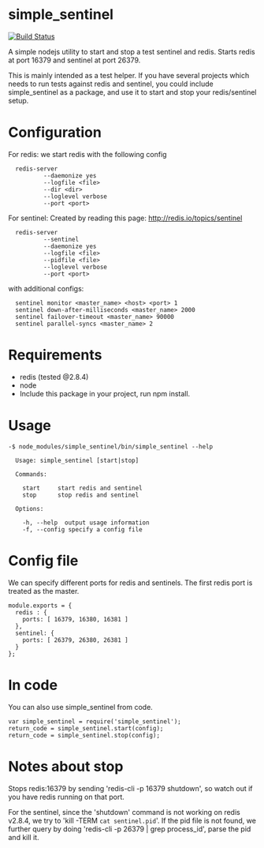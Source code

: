simple_sentinel
===============
[![Build Status](https://travis-ci.org/vanchi-zendesk/simple_sentinel.svg?branch=v0.1.1)](https://travis-ci.org/vanchi-zendesk/simple_sentinel)

A simple nodejs utility to start and stop a test sentinel and redis.
Starts redis at port 16379 and sentinel at port 26379.

This is mainly intended as a test helper. If you have several projects which needs to run tests against redis and sentinel, you could include simple_sentinel as a package, and use it to start and stop your redis/sentinel setup.


Configuration
=============

For redis: we start redis with the following config
```
  redis-server
          --daemonize yes
          --logfile <file>
          --dir <dir>
          --loglevel verbose
          --port <port>
```
For sentinel: Created by reading this page: http://redis.io/topics/sentinel
```
  redis-server
          --sentinel
          --daemonize yes
          --logfile <file>
          --pidfile <file>
          --loglevel verbose
          --port <port>
```
with additional configs:
```
  sentinel monitor <master_name> <host> <port> 1
  sentinel down-after-milliseconds <master_name> 2000
  sentinel failover-timeout <master_name> 90000
  sentinel parallel-syncs <master_name> 2
```

Requirements
============

- redis (tested @2.8.4)
- node
- Include this package in your project, run npm install.

Usage
=====

```
-$ node_modules/simple_sentinel/bin/simple_sentinel --help

  Usage: simple_sentinel [start|stop]

  Commands:

    start     start redis and sentinel
    stop      stop redis and sentinel

  Options:

    -h, --help  output usage information
    -f, --config specify a config file
```

Config file
===========
We can specify different ports for redis and sentinels. The first redis port is treated as the master.
```
module.exports = {
  redis : {
    ports: [ 16379, 16380, 16381 ]
  },
  sentinel: {
    ports: [ 26379, 26380, 26381 ]
  }
};
```

In code
=======

You can also use simple_sentinel from code.

```
var simple_sentinel = require('simple_sentinel');
return_code = simple_sentinel.start(config);
return_code = simple_sentinel.stop(config);
```

Notes about stop
================

Stops redis:16379 by sending 'redis-cli -p 16379 shutdown', so watch out if you have redis running on that port.

For the sentinel, since the 'shutdown' command is not working on redis v2.8.4, we try to 'kill -TERM `cat sentinel.pid`'. If the pid file is not found, we further query by doing 'redis-cli -p 26379 | grep process_id', parse the pid and kill it.
